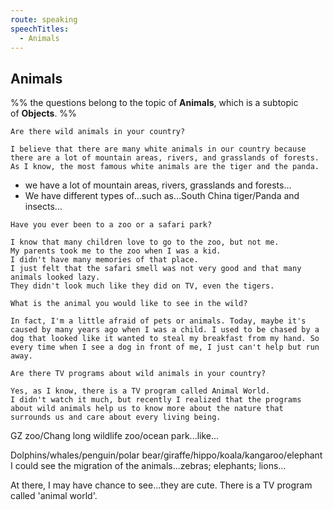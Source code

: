 ```yaml
---
route: speaking
speechTitles:
  - Animals
---
```


## Animals
%% the questions belong to the topic of **Animals**, which is a subtopic of **Objects**. %%


```
Are there wild animals in your country?
```
```
I believe that there are many white animals in our country because there are a lot of mountain areas, rivers, and grasslands of forests. 
As I know, the most famous white animals are the tiger and the panda.
```

- we have a lot of mountain areas, rivers, grasslands and forests...
- We have different types of...such as...South China tiger/Panda and insects...

```
Have you ever been to a zoo or a safari park?
```
```
I know that many children love to go to the zoo, but not me. 
My parents took me to the zoo when I was a kid. 
I didn't have many memories of that place. 
I just felt that the safari smell was not very good and that many animals looked lazy. 
They didn't look much like they did on TV, even the tigers.
```


```
What is the animal you would like to see in the wild?
```
```
In fact, I'm a little afraid of pets or animals. Today, maybe it's caused by many years ago when I was a child. I used to be chased by a dog that looked like it wanted to steal my breakfast from my hand. So every time when I see a dog in front of me, I just can't help but run away.
```

```
Are there TV programs about wild animals in your country?
```
```
Yes, as I know, there is a TV program called Animal World. 
I didn't watch it much, but recently I realized that the programs about wild animals help us to know more about the nature that surrounds us and care about every living being.
```





GZ zoo/Chang long wildlife zoo/ocean park...like...

Dolphins/whales/penguin/polar bear/giraffe/hippo/koala/kangaroo/elephant
I could see the migration of the animals...zebras; elephants; lions...

At there, I may have chance to see...they are cute.
There is a TV program called  'animal world'.


